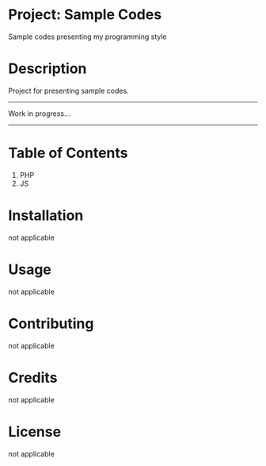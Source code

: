 # Project: Sample Codes
Sample codes presenting my programming style

# Description
Project for presenting sample codes.

---
Work in progress...
***
# Table of Contents
1. PHP
2. JS
# Installation
not applicable
# Usage
not applicable
# Contributing
not applicable
# Credits
not applicable
# License
not applicable



